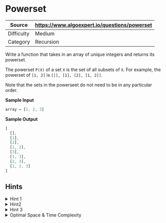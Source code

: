 # Powerset

| Source | https://www.algoexpert.io/questions/powerset |
|---|---|
| Difficulty | Medium |
| Category | Recursion |

Write a function that takes in an array of unique integers and returns its powerset.

The powerset `P(X)` of a set `X` is the set of all subsets of `X`. For example, the
powerset of `[1, 2]` is `[[], [1], [2], [1, 2]]`.

Note that the sets in the powerseet do not need to be in any particular order.

**Sample Input**
```ts
array = [1, 2, 3]
```

**Sample Output**
```ts
[
  [],
  [1],
  [2],
  [1, 2],
  [3],
  [1, 3],
  [2, 3],
  [1, 2, 3]
]
```

## Hints

<details>
<summary>Hint 1</summary>
...
</details>

<details>
<summary>Hint2</summary>
...
</details>

<details>
<summary>Hint 3</summary>
...
</details>

<details>
<summary>Optimal Space &amp; Time Complexity</summary>
O(??) time | O(??) space - where ?? is ...
</details>
